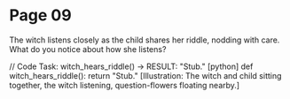 # Page 09

The witch listens closely as the child shares her riddle, nodding with care.
What do you notice about how she listens?

// Code Task: witch_hears_riddle() → RESULT: "Stub."
[python]
def witch_hears_riddle():
    return "Stub."
[Illustration: The witch and child sitting together, the witch listening, question-flowers floating nearby.]
